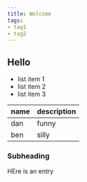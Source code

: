 ```yaml
---
title: Welcome
tags:
- tag1
- tag2
---
```


## Hello

* list item 1
* list item 2
* list item 3

| name | description |
| ---- | ----------- |
| dan  | funny       |
| ben  | silly       |

### Subheading

HEre is an entry